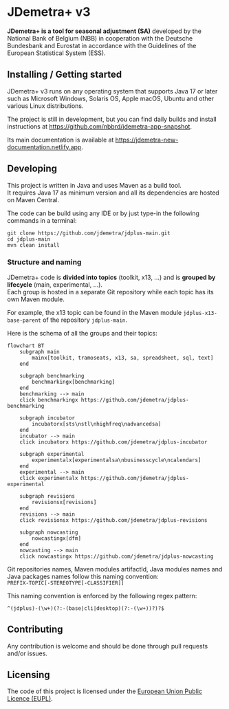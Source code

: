 # JDemetra+ v3

**JDemetra+ is a tool for seasonal adjustment (SA)** developed by the National Bank of Belgium (NBB) in cooperation with the Deutsche Bundesbank and Eurostat in accordance with the Guidelines of the European Statistical System (ESS).

## Installing / Getting started

JDemetra+ v3 runs on any operating system that supports Java 17 or later such as Microsoft Windows, Solaris OS, Apple macOS, Ubuntu and other various Linux distributions.

The project is still in development, but you can find daily builds and install instructions at https://github.com/nbbrd/jdemetra-app-snapshot.

Its main documentation is available at https://jdemetra-new-documentation.netlify.app.

## Developing

This project is written in Java and uses Maven as a build tool.  
It requires Java 17 as minimum version and all its dependencies are hosted on Maven Central.

The code can be build using any IDE or by just type-in the following commands in a terminal:
```shell
git clone https://github.com/jdemetra/jdplus-main.git
cd jdplus-main
mvn clean install
```

### Structure and naming

JDemetra+ code is **divided into topics** (toolkit, x13, ...) and is **grouped by lifecycle** (main, experimental, ...).  
Each group is hosted in a separate Git repository while each topic has its own Maven module.

For example, the x13 topic can be found in the Maven module `jdplus-x13-base-parent` of the repository `jdplus-main`.

Here is the schema of all the groups and their topics: 

```mermaid
flowchart BT 
    subgraph main
        mainx[toolkit, tramoseats, x13, sa, spreadsheet, sql, text]
    end

    subgraph benchmarking
        benchmarkingx[benchmarking]
    end
    benchmarking --> main
    click benchmarkingx https://github.com/jdemetra/jdplus-benchmarking

    subgraph incubator
        incubatorx[sts\nstl\nhighfreq\nadvancedsa]
    end
    incubator --> main
    click incubatorx https://github.com/jdemetra/jdplus-incubator

    subgraph experimental
        experimentalx[experimentalsa\nbusinesscycle\ncalendars]
    end
    experimental --> main
    click experimentalx https://github.com/jdemetra/jdplus-experimental

    subgraph revisions
        revisionsx[revisions]
    end
    revisions --> main
    click revisionsx https://github.com/jdemetra/jdplus-revisions

    subgraph nowcasting
        nowcastingx[dfm]
    end
    nowcasting --> main
    click nowcastingx https://github.com/jdemetra/jdplus-nowcasting
```

Git repositories names, Maven modules artifactId, Java modules names and Java packages names follow this naming convention:  
`PREFIX-TOPIC[-STEREOTYPE[-CLASSIFIER]]` 

This naming convention is enforced by the following regex pattern:
```regexp
^(jdplus)-(\w+)(?:-(base|cli|desktop)(?:-(\w+))?)?$
```

## Contributing

Any contribution is welcome and should be done through pull requests and/or issues.

## Licensing

The code of this project is licensed under the [European Union Public Licence (EUPL)](https://joinup.ec.europa.eu/page/eupl-text-11-12).
 